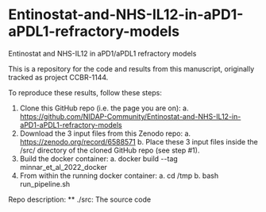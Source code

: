 # Entinostat-and-NHS-IL12-in-aPD1-aPDL1-refractory-models
Entinostat and NHS-IL12 in aPD1/aPDL1 refractory models

This is a repository for the code and results from this manuscript, originally tracked as project CCBR-1144.

To reproduce these results, follow these steps:

  1.  Clone this GitHub repo (i.e. the page you are on):
      a. https://github.com/NIDAP-Community/Entinostat-and-NHS-IL12-in-aPD1-aPDL1-refractory-models 
  2.  Download the 3 input files from this Zenodo repo:
      a. https://zenodo.org/record/6588571
      b. Place these 3 input files inside the /src/ directory of the cloned GitHub repo (see step #1). 
  3.  Build the docker container:
      a. docker build --tag minnar_et_al_2022_docker
  4.  From within the running docker container:
      a. cd /tmp
      b. bash run_pipeline.sh

Repo description: 
** ./src: The source code
